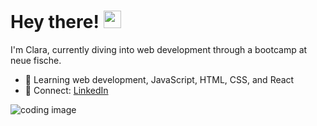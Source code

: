 # Hey there! <img src="https://media.giphy.com/media/hvRJCLFzcasrR4ia7z/giphy.gif" width="28px" height="28px">
I'm Clara, currently diving into web development through a bootcamp at neue fische.

- 🌱 Learning web development, JavaScript, HTML, CSS, and React
- 🔗 Connect: [LinkedIn](https://www.linkedin.com/in/clara-weyer-26a693319?utm_source=share&utm_campaign=share_via&utm_content=profile&utm_medium=ios_app)
  
![coding image](https://codingweek.org/wp-content/uploads/2023/09/chris-ried-ieic5Tq8YMk-unsplash-scaled.jpg)
